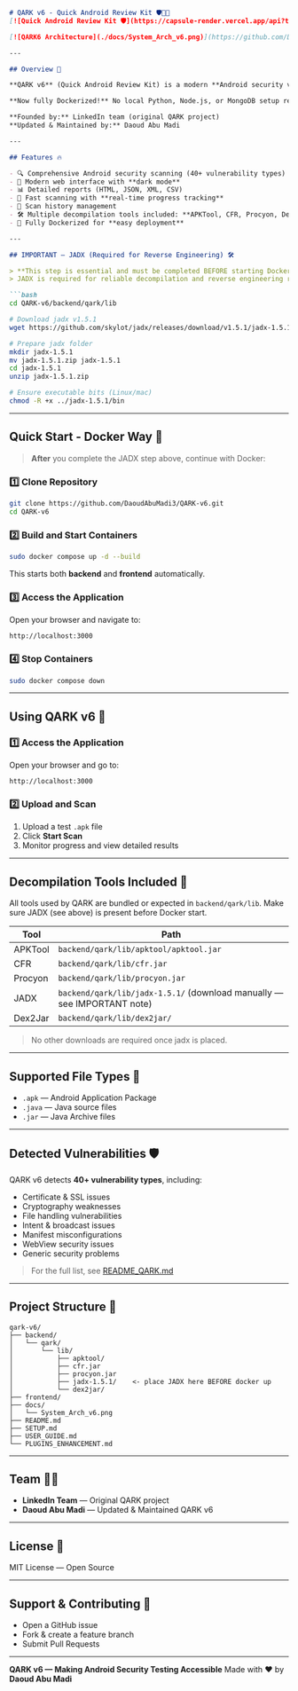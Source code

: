 
````markdown
# QARK v6 - Quick Android Review Kit 🛡️🐱‍💻 
[![Quick Android Review Kit 🛡️](https://capsule-render.vercel.app/api?text=Quick%20Android%20Review%20Kit&animation=fadeIn&type=waving&color=gradient&height=100)](https://github.com/DaoudAbuMadi3/QARK-v6)

[![QARK6 Architecture](./docs/System_Arch_v6.png)](https://github.com/DaoudAbuMadi3/QARK-v6)

---

## Overview 🌟

**QARK v6** (Quick Android Review Kit) is a modern **Android security vulnerability scanner** that analyzes both APKs and source code. It helps developers and security testers **detect 40+ types of vulnerabilities**, generate reports, and even produce PoC exploits when applicable.  

**Now fully Dockerized!** No local Python, Node.js, or MongoDB setup required—just Docker and Docker Compose.  

**Founded by:** LinkedIn team (original QARK project)  
**Updated & Maintained by:** Daoud Abu Madi  

---

## Features 🔥

- 🔍 Comprehensive Android security scanning (40+ vulnerability types)  
- 🎨 Modern web interface with **dark mode**  
- 📊 Detailed reports (HTML, JSON, XML, CSV)  
- 🚀 Fast scanning with **real-time progress tracking**  
- 💾 Scan history management  
- 🛠️ Multiple decompilation tools included: **APKTool, CFR, Procyon, Dex2Jar**  
- 🐳 Fully Dockerized for **easy deployment**  

---

## IMPORTANT — JADX (Required for Reverse Engineering) 🛠️

> **This step is essential and must be completed BEFORE starting Docker.**  
> JADX is required for reliable decompilation and reverse engineering results. Place JADX in the repository path shown below so the Docker container can use it at runtime.

```bash
cd QARK-v6/backend/qark/lib

# Download jadx v1.5.1
wget https://github.com/skylot/jadx/releases/download/v1.5.1/jadx-1.5.1.zip

# Prepare jadx folder
mkdir jadx-1.5.1
mv jadx-1.5.1.zip jadx-1.5.1
cd jadx-1.5.1
unzip jadx-1.5.1.zip

# Ensure executable bits (Linux/mac)
chmod -R +x ../jadx-1.5.1/bin
````

---

## Quick Start - Docker Way 🐳

> **After** you complete the JADX step above, continue with Docker:

### 1️⃣ Clone Repository

```bash
git clone https://github.com/DaoudAbuMadi3/QARK-v6.git
cd QARK-v6
```

### 2️⃣ Build and Start Containers

```bash
sudo docker compose up -d --build
```

This starts both **backend** and **frontend** automatically.

### 3️⃣ Access the Application

Open your browser and navigate to:

```
http://localhost:3000
```

### 4️⃣ Stop Containers

```bash
sudo docker compose down
```

---

## Using QARK v6 🚀

### 1️⃣ Access the Application

Open your browser and go to:

```
http://localhost:3000
```

### 2️⃣ Upload and Scan

1. Upload a test `.apk` file
2. Click **Start Scan**
3. Monitor progress and view detailed results

---

## Decompilation Tools Included 🧰

All tools used by QARK are bundled or expected in `backend/qark/lib`. Make sure JADX (see above) is present before Docker start.

| Tool    | Path                                                                    |
| ------- | ----------------------------------------------------------------------- |
| APKTool | `backend/qark/lib/apktool/apktool.jar`                                  |
| CFR     | `backend/qark/lib/cfr.jar`                                              |
| Procyon | `backend/qark/lib/procyon.jar`                                          |
| JADX    | `backend/qark/lib/jadx-1.5.1/` (download manually — see IMPORTANT note) |
| Dex2Jar | `backend/qark/lib/dex2jar/`                                             |

> No other downloads are required once jadx is placed.

---

## Supported File Types 📂

* `.apk` — Android Application Package
* `.java` — Java source files
* `.jar` — Java Archive files

---

## Detected Vulnerabilities 🛡️

QARK v6 detects **40+ vulnerability types**, including:

* Certificate & SSL issues
* Cryptography weaknesses
* File handling vulnerabilities
* Intent & broadcast issues
* Manifest misconfigurations
* WebView security issues
* Generic security problems

> For the full list, see [README_QARK.md](README_QARK.md)

---

## Project Structure 📁

```
qark-v6/
├── backend/
│   └── qark/
│       └── lib/
│           ├── apktool/
│           ├── cfr.jar
│           ├── procyon.jar
│           ├── jadx-1.5.1/    <- place JADX here BEFORE docker up
│           └── dex2jar/
├── frontend/
├── docs/
│   └── System_Arch_v6.png
├── README.md
├── SETUP.md
├── USER_GUIDE.md
└── PLUGINS_ENHANCEMENT.md
```

---

## Team 👨‍💻

* **LinkedIn Team** — Original QARK project
* **Daoud Abu Madi** — Updated & Maintained QARK v6

---

## License 📜

MIT License — Open Source

---

## Support & Contributing 🤝

* Open a GitHub issue
* Fork & create a feature branch
* Submit Pull Requests

---

**QARK v6 — Making Android Security Testing Accessible**
Made with ❤️ by **Daoud Abu Madi**
